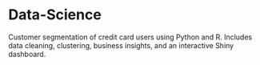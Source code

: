 # Data-Science
Customer segmentation of credit card users using Python and R. Includes data cleaning, clustering, business insights, and an interactive Shiny dashboard.
